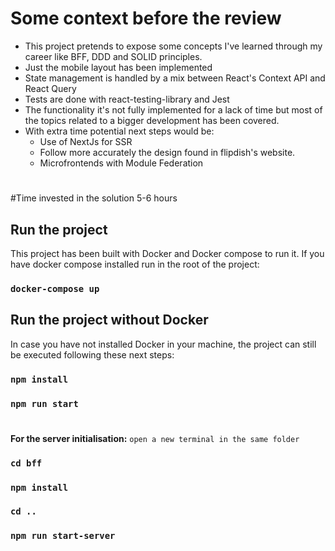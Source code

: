 # Some context before the review
- This project pretends to expose some concepts I've learned through my career like BFF, DDD 
and SOLID principles.
- Just the mobile layout has been implemented
- State management is handled by a mix between React's Context API and React Query
- Tests are done with react-testing-library and Jest
- The functionality it's not fully implemented for a lack of time but most of the topics related to a bigger
development has been covered.
- With extra time potential next steps would be:
  - Use of NextJs for SSR
  - Follow more accurately the design found in flipdish's website.
  - Microfrontends with Module Federation

#
#Time invested in the solution
5-6 hours

## Run the project
This project has been built with Docker and Docker compose to run it.
If you have docker compose installed run in the root of the project:
### `docker-compose up`


## Run the project without Docker
In case you have not installed Docker in your machine, the project can still be executed following these next steps:

### `npm install`
### `npm run start`

#
**For the server initialisation:**
`open a new terminal in the same folder`
### `cd bff`
### `npm install`
### `cd ..`
### `npm run start-server`


